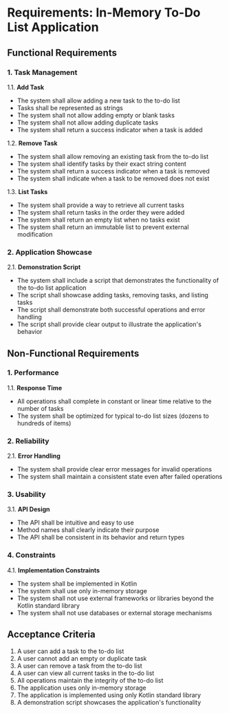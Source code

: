 # Requirements: In-Memory To-Do List Application

## Functional Requirements

### 1. Task Management
1.1. **Add Task**
   - The system shall allow adding a new task to the to-do list
   - Tasks shall be represented as strings
   - The system shall not allow adding empty or blank tasks
   - The system shall not allow adding duplicate tasks
   - The system shall return a success indicator when a task is added

1.2. **Remove Task**
   - The system shall allow removing an existing task from the to-do list
   - The system shall identify tasks by their exact string content
   - The system shall return a success indicator when a task is removed
   - The system shall indicate when a task to be removed does not exist

1.3. **List Tasks**
   - The system shall provide a way to retrieve all current tasks
   - The system shall return tasks in the order they were added
   - The system shall return an empty list when no tasks exist
   - The system shall return an immutable list to prevent external modification

### 2. Application Showcase
2.1. **Demonstration Script**
   - The system shall include a script that demonstrates the functionality of the to-do list application
   - The script shall showcase adding tasks, removing tasks, and listing tasks
   - The script shall demonstrate both successful operations and error handling
   - The script shall provide clear output to illustrate the application's behavior

## Non-Functional Requirements

### 1. Performance
1.1. **Response Time**
   - All operations shall complete in constant or linear time relative to the number of tasks
   - The system shall be optimized for typical to-do list sizes (dozens to hundreds of items)

### 2. Reliability
2.1. **Error Handling**
   - The system shall provide clear error messages for invalid operations
   - The system shall maintain a consistent state even after failed operations

### 3. Usability
3.1. **API Design**
   - The API shall be intuitive and easy to use
   - Method names shall clearly indicate their purpose
   - The API shall be consistent in its behavior and return types

### 4. Constraints
4.1. **Implementation Constraints**
   - The system shall be implemented in Kotlin
   - The system shall use only in-memory storage
   - The system shall not use external frameworks or libraries beyond the Kotlin standard library
   - The system shall not use databases or external storage mechanisms

## Acceptance Criteria

1. A user can add a task to the to-do list
2. A user cannot add an empty or duplicate task
3. A user can remove a task from the to-do list
4. A user can view all current tasks in the to-do list
5. All operations maintain the integrity of the to-do list
6. The application uses only in-memory storage
7. The application is implemented using only Kotlin standard library
8. A demonstration script showcases the application's functionality

